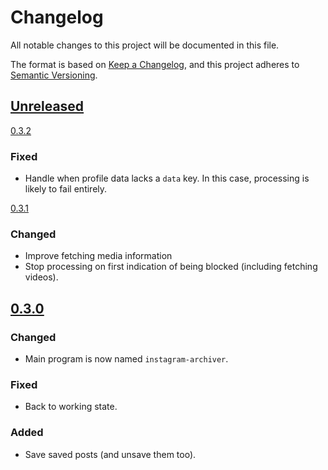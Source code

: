 <!-- markdownlint-configure-file {"MD024": { "siblings_only": true } } -->

# Changelog

All notable changes to this project will be documented in this file.

The format is based on [Keep a Changelog](https://keepachangelog.com/en/1.0.0/), and this project
adheres to [Semantic Versioning](https://semver.org/spec/v2.0.0.html).

## [Unreleased]

[0.3.2]

### Fixed

- Handle when profile data lacks a `data` key. In this case, processing is likely to fail entirely.

[0.3.1]

### Changed

- Improve fetching media information
- Stop processing on first indication of being blocked (including fetching videos).

## [0.3.0]

### Changed

- Main program is now named `instagram-archiver`.

### Fixed

- Back to working state.

### Added

- Save saved posts (and unsave them too).

[unreleased]: https://github.com/Tatsh/instagram-archiver/compare/v0.3.2...HEAD
[0.3.2]: https://github.com/Tatsh/instagram-archiver/compare/v0.3.1...v0.3.2
[0.3.1]: https://github.com/Tatsh/instagram-archiver/compare/v0.3.0...v0.3.1
[0.3.0]: https://github.com/Tatsh/instagram-archiver/compare/v0.2.1...v0.3.0
